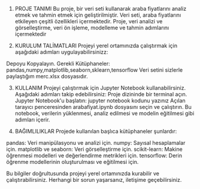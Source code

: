 1. PROJE TANIMI
Bu proje, bir veri seti kullanarak araba fiyatlarını analiz etmek ve tahmin etmek için geliştirilmiştir. Veri seti, araba fiyatlarını etkileyen çeşitli özellikleri içermektedir.
Proje, veri analizi ve görselleştirme, veri ön işleme, modelleme ve tahmin adımlarını içermektedir

2. KURULUM TALİMATLARI
Projeyi yerel ortamınızda çalıştırmak için aşağıdaki adımları uygulayabilirsinizz:

Depoyu Kopyalayın.
Gerekli Kütüphaneler:
pandas,numpy,matplotlib,seaborn,sklearn,tensorflow
Veri setini sizlerle paylaştığım merc.xlsx dosyasıdır.

3. KULLANIM
Projeyi çalıştırmak için Jupyter Notebook kullanabilirsiniz. Aşağıdaki adımları takip edebilirsiniz:
Proje dizininde bir terminal açın.
Jupyter Notebook'u başlatın:
jupyter notebook kodunu yazınız
Açılan tarayıcı penceresinden arabafiyat.ipynb dosyasını seçin ve çalıştırın. Bu notebook, verilerin yüklenmesi, analiz edilmesi ve modelin eğitilmesi gibi adımları içerir.

4. BAĞIMLILIKLAR
Projede kullanılan başlıca kütüphaneler şunlardır:

pandas: Veri manipülasyonu ve analizi için.
numpy: Sayısal hesaplamalar için.
matplotlib ve seaborn: Veri görselleştirme için.
scikit-learn: Makine öğrenmesi modelleri ve değerlendirme metrikleri için.
tensorflow: Derin öğrenme modellerinin oluşturulması ve eğitilmesi için.

Bu bilgiler doğrultusunda projeyi yerel ortamınızda kurabilir ve çalıştırabilirsiniz. Herhangi bir sorun yaşarsanız, iletişime geçebilirsiniz.








